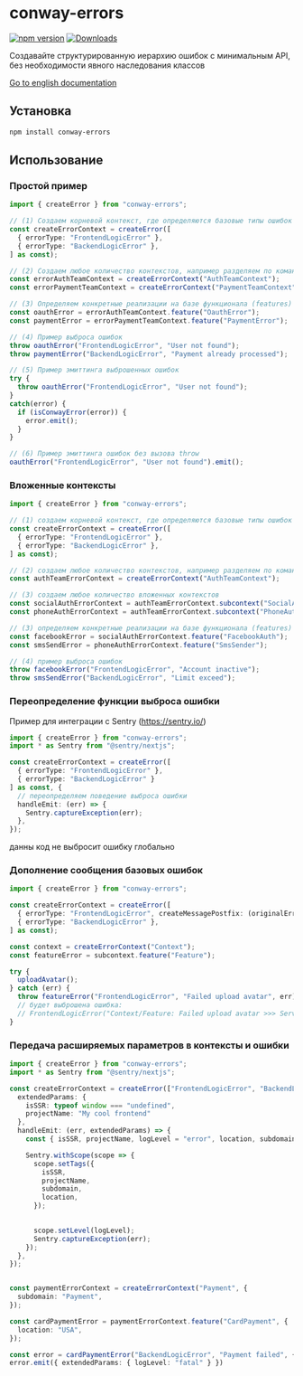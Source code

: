 # conway-errors

[![npm version](https://badge.fury.io/js/conway-errors.svg)](https://badge.fury.io/js/conway-errors)
[![Downloads](https://img.shields.io/npm/dm/conway-errors.svg)](https://www.npmjs.com/package/conway-errors)

Создавайте структурированную иерархию ошибок с минимальным API, без необходимости явного наследования классов

[Go to english documentation](README.md)

## Установка

```bash
npm install conway-errors
```

## Использование

### Простой пример

```ts
import { createError } from "conway-errors"; 

// (1) Создаем корневой контекст, где определяются базовые типы ошибок
const createErrorContext = createError([
  { errorType: "FrontendLogicError" },
  { errorType: "BackendLogicError" },
] as const);

// (2) Создаем любое количество контекстов, например разделяем по команде или контексту
const errorAuthTeamContext = createErrorContext("AuthTeamContext");
const errorPaymentTeamContext = createErrorContext("PaymentTeamContext");

// (3) Определяем конкретные реализации на базе функционала (features)
const oauthError = errorAuthTeamContext.feature("OauthError");
const paymentError = errorPaymentTeamContext.feature("PaymentError");

// (4) Пример выброса ошибок
throw oauthError("FrontendLogicError", "User not found");
throw paymentError("BackendLogicError", "Payment already processed");

// (5) Пример эмиттинга выброшенных ошибок
try {
  throw oauthError("FrontendLogicError", "User not found");
}
catch(error) {
  if (isConwayError(error)) {
    error.emit();
  }
}

// (6) Пример эмиттинга ошибок без вызова throw 
oauthError("FrontendLogicError", "User not found").emit();
```

### Вложенные контексты

```ts
import { createError } from "conway-errors"; 

// (1) создаем корневой контекст, где определяются базовые типы ошибок
const createErrorContext = createError([
  { errorType: "FrontendLogicError" },
  { errorType: "BackendLogicError" },
] as const);

// (2) создаем любое количество контекстов, например разделяем по команде или контексту
const authTeamErrorContext = createErrorContext("AuthTeamContext");

// (3) создаем любое количество вложенных контекстов
const socialAuthErrorContext = authTeamErrorContext.subcontext("SocialAuth");
const phoneAuthErrorContext = authTeamErrorContext.subcontext("PhoneAuth");

// (3) определяем конкретные реализации на базе функционала (features)
const facebookError = socialAuthErrorContext.feature("FacebookAuth");
const smsSendError = phoneAuthErrorContext.feature("SmsSender");

// (4) пример выброса ошибок
throw facebookError("FrontendLogicError", "Account inactive");
throw smsSendError("BackendLogicError", "Limit exceed");
```

### Переопределение функции выброса ошибки

Пример для интеграции с Sentry (<https://sentry.io/>)

```ts
import { createError } from "conway-errors"; 
import * as Sentry from "@sentry/nextjs";

const createErrorContext = createError([
  { errorType: "FrontendLogicError" },
  { errorType: "BackendLogicError" }
] as const, {
  // переопределяем поведение выброса ошибки
  handleEmit: (err) => {
    Sentry.captureException(err);
  },
});
```

данны код не выбросит ошибку глобально

### Дополнение сообщения базовых ошибок

```ts
import { createError } from "conway-errors"; 

const createErrorContext = createError([
  { errorType: "FrontendLogicError", createMessagePostfix: (originalError) => " >>> " + originalError?.message },
  { errorType: "BackendLogicError" },
] as const);

const context = createErrorContext("Context");
const featureError = subcontext.feature("Feature");

try {
  uploadAvatar();
} catch (err) {
  throw featureError("FrontendLogicError", "Failed upload avatar", err);
  // будет выброшена ошибка:
  // FrontendLogicError("Context/Feature: Failed upload avatar >>> Server upload avatar failed")
}
```

### Передача расширяемых параметров в контексты и ошибки

```ts
import { createError } from "conway-errors"; 
import * as Sentry from "@sentry/nextjs";

const createErrorContext = createError(["FrontendLogicError", "BackendLogicError"], {
  extendedParams: {
    isSSR: typeof window === "undefined",
    projectName: "My cool frontend"
  },
  handleEmit: (err, extendedParams) => {
    const { isSSR, projectName, logLevel = "error", location, subdomain } = extendedParams;

    Sentry.withScope(scope => {
      scope.setTags({
        isSSR,
        projectName,
        subdomain,
        location,
      });
      

      scope.setLevel(logLevel);
      Sentry.captureException(err);
    });
  },
});


const paymentErrorContext = createErrorContext("Payment", {
  subdomain: "Payment",
});

const cardPaymentError = paymentErrorContext.feature("CardPayment", {
  location: "USA",
});

const error = cardPaymentError("BackendLogicError", "Payment failed", { extendedParams: { a: 1 } });
error.emit({ extendedParams: { logLevel: "fatal" } })
```
